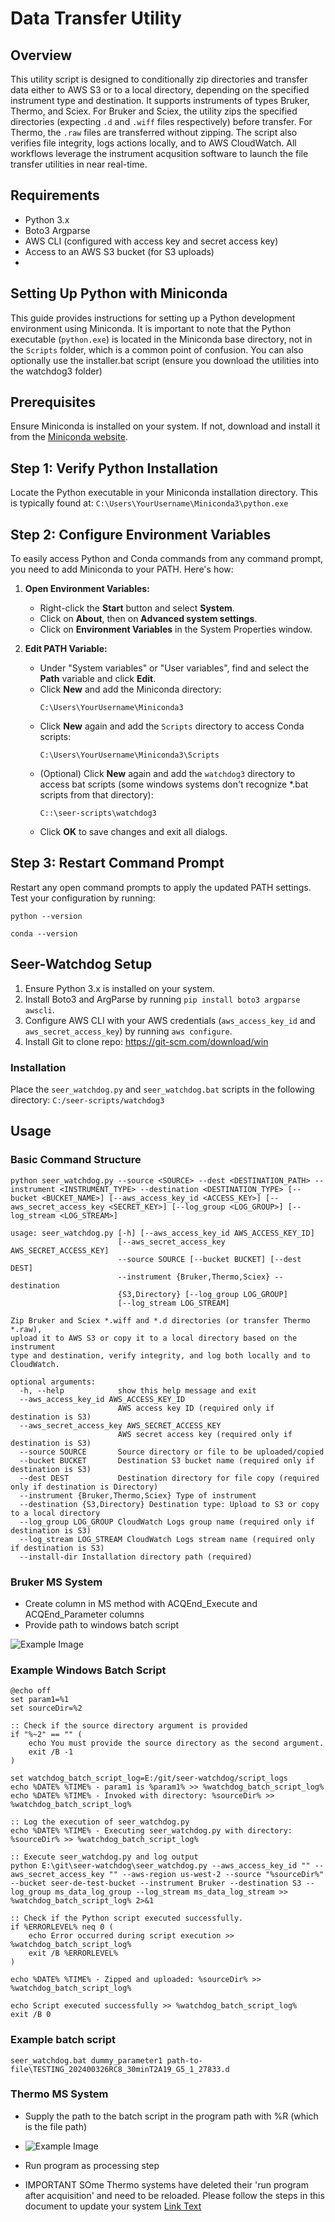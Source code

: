 # Data Transfer Utility

## Overview

This utility script is designed to conditionally zip directories and transfer data either to AWS S3 or to a local directory, depending on the specified instrument type and destination. It supports instruments of types Bruker, Thermo, and Sciex. For Bruker and Sciex, the utility zips the specified directories (expecting `.d` and `.wiff` files respectively) before transfer. For Thermo, the `.raw` files are transferred without zipping. The script also verifies file integrity, logs actions locally, and to AWS CloudWatch. All workflows leverage the instrument acqusition software to launch the file transfer utilities in near real-time.

## Requirements

- Python 3.x
- Boto3 Argparse
- AWS CLI (configured with access key and secret access key)
- Access to an AWS S3 bucket (for S3 uploads)
- 
## Setting Up Python with Miniconda

This guide provides instructions for setting up a Python development environment using Miniconda. It is important to note that the Python executable (`python.exe`) is located in the Miniconda base directory, not in the `Scripts` folder, which is a common point of confusion. You can also optionally use the installer.bat script (ensure you download the utilities into the watchdog3 folder)

## Prerequisites

Ensure Miniconda is installed on your system. If not, download and install it from the [Miniconda website](https://docs.conda.io/en/latest/miniconda.html).

## Step 1: Verify Python Installation

Locate the Python executable in your Miniconda installation directory. This is typically found at:
```C:\Users\YourUsername\Miniconda3\python.exe```

## Step 2: Configure Environment Variables

To easily access Python and Conda commands from any command prompt, you need to add Miniconda to your PATH. Here's how:

1. **Open Environment Variables:**
   - Right-click the **Start** button and select **System**.
   - Click on **About**, then on **Advanced system settings**.
   - Click on **Environment Variables** in the System Properties window.

2. **Edit PATH Variable:**
   - Under "System variables" or "User variables", find and select the **Path** variable and click **Edit**.
   - Click **New** and add the Miniconda directory:
     ```
     C:\Users\YourUsername\Miniconda3
     ```
   - Click **New** again and add the `Scripts` directory to access Conda scripts:
     ```
     C:\Users\YourUsername\Miniconda3\Scripts
     ```
   - (Optional) Click **New** again and add the `watchdog3` directory to access bat scripts (some windows systems don't recognize *.bat scripts from that directory):
     ```
     C::\seer-scripts\watchdog3
     ```
   - Click **OK** to save changes and exit all dialogs.

## Step 3: Restart Command Prompt

Restart any open command prompts to apply the updated PATH settings. Test your configuration by running:

```python --version```

```conda --version```


## Seer-Watchdog Setup

1. Ensure Python 3.x is installed on your system.
2. Install Boto3 and ArgParse by running `pip install boto3 argparse awscli`.
3. Configure AWS CLI with your AWS credentials (`aws_access_key_id` and `aws_secret_access_key`) by running `aws configure`.
4. Install Git to clone repo: https://git-scm.com/download/win


### Installation

Place the ```seer_watchdog.py``` and ```seer_watchdog.bat``` scripts in the following directory:
```C:/seer-scripts/watchdog3```

## Usage

### Basic Command Structure

```shell
python seer_watchdog.py --source <SOURCE> --dest <DESTINATION_PATH> --instrument <INSTRUMENT_TYPE> --destination <DESTINATION_TYPE> [--bucket <BUCKET_NAME>] [--aws_access_key_id <ACCESS_KEY>] [--aws_secret_access_key <SECRET_KEY>] [--log_group <LOG_GROUP>] [--log_stream <LOG_STREAM>]

usage: seer_watchdog.py [-h] [--aws_access_key_id AWS_ACCESS_KEY_ID]
                        [--aws_secret_access_key AWS_SECRET_ACCESS_KEY]
                        --source SOURCE [--bucket BUCKET] [--dest DEST]
                        --instrument {Bruker,Thermo,Sciex} --destination
                        {S3,Directory} [--log_group LOG_GROUP]
                        [--log_stream LOG_STREAM]

Zip Bruker and Sciex *.wiff and *.d directories (or transfer Thermo *.raw),
upload it to AWS S3 or copy it to a local directory based on the instrument
type and destination, verify integrity, and log both locally and to
CloudWatch.

optional arguments:
  -h, --help            show this help message and exit
  --aws_access_key_id AWS_ACCESS_KEY_ID
                        AWS access key ID (required only if destination is S3)
  --aws_secret_access_key AWS_SECRET_ACCESS_KEY
                        AWS secret access key (required only if destination is S3)
  --source SOURCE       Source directory or file to be uploaded/copied
  --bucket BUCKET       Destination S3 bucket name (required only if destination is S3)
  --dest DEST           Destination directory for file copy (required only if destination is Directory)
  --instrument {Bruker,Thermo,Sciex} Type of instrument
  --destination {S3,Directory} Destination type: Upload to S3 or copy to a local directory
  --log_group LOG_GROUP CloudWatch Logs group name (required only if destination is S3)
  --log_stream LOG_STREAM CloudWatch Logs stream name (required only if destination is S3)
  --install-dir Installation directory path (required)
```


### Bruker MS System

- Create column in MS method with  ACQEnd_Execute and ACQEnd_Parameter columns
- Provide path to windows batch script

![Example Image](resources/Bruker.PNG)

### Example Windows Batch Script

```
@echo off
set param1=%1
set sourceDir=%2

:: Check if the source directory argument is provided
if "%~2" == "" (
    echo You must provide the source directory as the second argument.
    exit /B -1
)

set watchdog_batch_script_log=E:/git/seer-watchdog/script_logs
echo %DATE% %TIME% - param1 is %param1% >> %watchdog_batch_script_log%
echo %DATE% %TIME% - Invoked with directory: %sourceDir% >> %watchdog_batch_script_log%

:: Log the execution of seer_watchdog.py
echo %DATE% %TIME% - Executing seer_watchdog.py with directory: %sourceDir% >> %watchdog_batch_script_log%

:: Execute seer_watchdog.py and log output
python E:\git\seer-watchdog\seer_watchdog.py --aws_access_key_id "" --aws_secret_access_key "" --aws-region us-west-2 --source "%sourceDir%" --bucket seer-de-test-bucket --instrument Bruker --destination S3 --log_group ms_data_log_group --log_stream ms_data_log_stream >> %watchdog_batch_script_log% 2>&1

:: Check if the Python script executed successfully.
if %ERRORLEVEL% neq 0 (
    echo Error occurred during script execution >> %watchdog_batch_script_log%
    exit /B %ERRORLEVEL%
)

echo %DATE% %TIME% - Zipped and uploaded: %sourceDir% >> %watchdog_batch_script_log%

echo Script executed successfully >> %watchdog_batch_script_log%
exit /B 0
```

### Example batch script
```
seer_watchdog.bat dummy_parameter1 path-to-file\TESTING_202400326RC8_30minT2A19_G5_1_27833.d
```

### Thermo MS System

- Supply the path to the batch script in the program path with %R (which is the file path)
- ![Example Image](resources/thermo_programs.PNG)
- Run program as processing step

- IMPORTANT SOme Thermo systems have deleted their 'run program after acquisition' and need to be reloaded. Please follow the steps in this document to update your system
[Link Text](https://github.com/username/repository/blob/branch/folder/document.md)






